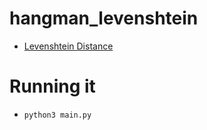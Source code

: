 # hangman_levenshtein
 - [Levenshtein Distance](https://www.python-course.eu/)
# Running it

 - `python3 main.py`

